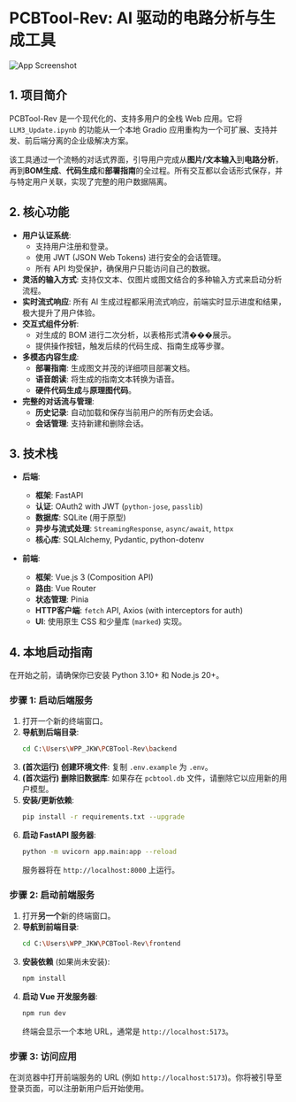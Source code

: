 # PCBTool-Rev: AI 驱动的电路分析与生成工具

![App Screenshot](docs/screenshot.png) <!-- Replace with a real screenshot -->

## 1. 项目简介

PCBTool-Rev 是一个现代化的、支持多用户的全栈 Web 应用。它将 `LLM3_Update.ipynb` 的功能从一个本地 Gradio 应用重构为一个可扩展、支持并发、前后端分离的企业级解决方案。

该工具通过一个流畅的对话式界面，引导用户完成从**图片/文本输入**到**电路分析**，再到**BOM生成**、**代码生成**和**部署指南**的全过程。所有交互都以会话形式保存，并与特定用户关联，实现了完整的用户数据隔离。

## 2. 核心功能

- **用户认证系统**:
  - 支持用户注册和登录。
  - 使用 JWT (JSON Web Tokens) 进行安全的会话管理。
  - 所有 API 均受保护，确保用户只能访问自己的数据。
- **灵活的输入方式**: 支持仅文本、仅图片或图文结合的多种输入方式来启动分析流程。
- **实时流式响应**: 所有 AI 生成过程都采用流式响应，前端实时显示进度和结果，极大提升了用户体验。
- **交互式组件分析**:
  - 对生成的 BOM 进行二次分析，以表格形式清���展示。
  - 提供操作按钮，触发后续的代码生成、指南生成等步骤。
- **多模态内容生成**:
  - **部署指南**: 生成图文并茂的详细项目部署文档。
  - **语音朗读**: 将生成的指南文本转换为语音。
  - **硬件代码生成**与**原理图代码**。
- **完整的对话流与管理**:
  - **历史记录**: 自动加载和保存当前用户的所有历史会话。
  - **会话管理**: 支持新建和删除会话。

## 3. 技术栈

- **后端**:
  - **框架**: FastAPI
  - **认证**: OAuth2 with JWT (`python-jose`, `passlib`)
  - **数据库**: SQLite (用于原型)
  - **异步与流式处理**: `StreamingResponse`, `async/await`, `httpx`
  - **核心库**: SQLAlchemy, Pydantic, python-dotenv

- **前端**:
  - **框架**: Vue.js 3 (Composition API)
  - **路由**: Vue Router
  - **状态管理**: Pinia
  - **HTTP客户端**: `fetch` API, Axios (with interceptors for auth)
  - **UI**: 使用原生 CSS 和少量库 (`marked`) 实现。

## 4. 本地启动指南

在开始之前，请确保你已安装 Python 3.10+ 和 Node.js 20+。

### 步骤 1: 启动后端服务

1.  打开一个新的终端窗口。
2.  **导航到后端目录**:
    ```bash
    cd C:\Users\WPP_JKW\PCBTool-Rev\backend
    ```
3.  **(首次运行) 创建环境文件**: 复制 `.env.example` 为 `.env`。
4.  **(首次运行) 删除旧数据库**: 如果存在 `pcbtool.db` 文件，请删除它以应用新的用户模型。
5.  **安装/更新依赖**:
    ```bash
    pip install -r requirements.txt --upgrade
    ```
6.  **启动 FastAPI 服务器**:
    ```bash
    python -m uvicorn app.main:app --reload
    ```
    服务器将在 `http://localhost:8000` 上运行。

### 步骤 2: 启动前端服务

1.  打开**另一个**新的终端窗口。
2.  **导航到前端目录**:
    ```bash
    cd C:\Users\WPP_JKW\PCBTool-Rev\frontend
    ```
3.  **安装依赖** (如果尚未安装):
    ```bash
    npm install
    ```
4.  **启动 Vue 开发服务器**:
    ```bash
    npm run dev
    ```
    终端会显示一个本地 URL，通常是 `http://localhost:5173`。

### 步骤 3: 访问应用

在浏览器中打开前端服务的 URL (例如 `http://localhost:5173`)。你将被引导至登录页面，可以注册新用户后开始使用。